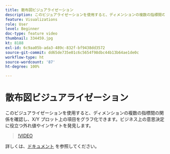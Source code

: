 ```yaml
---
title: 散布図ビジュアライゼーション
description: このビジュアライゼーションを使用すると、ディメンションの複数の指標間の関係を確認し、X/Y プロット上の項目をグラフ化できます。ビジネス上の意思決定に役立つ外れ値やインサイトを発見します。
feature: Visualizations
role: User
level: Beginner
doc-type: feature video
thumbnail: 334459.jpg
kt: 8188
exl-id: 6c9aa05b-ada3-489c-832f-bf9438dd3572
source-git-commit: dd65de735e01c6c5654f98dbc44b13b64ae1de0c
workflow-type: ht
source-wordcount: '87'
ht-degree: 100%

---
```


# 散布図ビジュアライゼーション

このビジュアライゼーションを使用すると、ディメンションの複数の指標間の関係を確認し、X/Y プロット上の項目をグラフ化できます。ビジネス上の意思決定に役立つ外れ値やインサイトを発見します。

>[!VIDEO](https://video.tv.adobe.com/v/334459/?quality=12&learn=on)

詳しくは、[ドキュメント](https://experienceleague.adobe.com/docs/analytics/analyze/analysis-workspace/visualizations/scatterplot.html?lang=ja) を参照してください。
